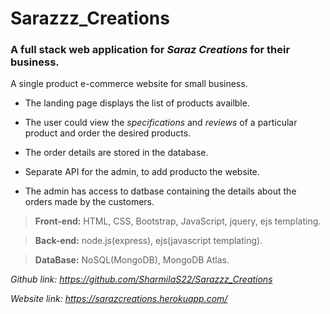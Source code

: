 # Sarazzz_Creations
### A full stack web application for _Saraz Creations_ for their business.

A single product e-commerce website for small business.

- The landing page displays the list of products availble.
- The user could view the _specifications_ and _reviews_ of a particular product and order the desired products.
- The order details are stored in the database.

- Separate API for the admin, to add producto the website.
- The admin has access to datbase containing the details about the orders made by the customers.

> **Front-end:** HTML, CSS, Bootstrap, JavaScript, jquery, ejs templating.

> **Back-end:** node.js(express), ejs(javascript templating).

> **DataBase:** NoSQL(MongoDB), MongoDB Atlas.

*Github link: https://github.com/SharmilaS22/Sarazzz_Creations*

*Website link: https://sarazcreations.herokuapp.com/*
